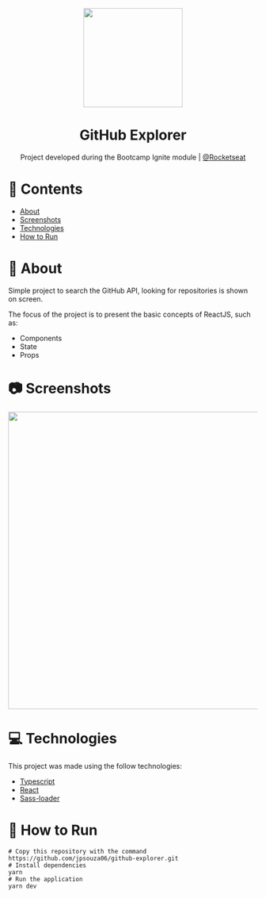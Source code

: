 <div align="center">
  <img src="https://cdn.jsdelivr.net/gh/devicons/devicon/icons/github/github-original.svg" width = "200" />
  <h1 width = "300">GitHub Explorer</h1>
</div>

<p align="center">
    Project developed during the Bootcamp Ignite module | <a href="https://rocketseat.com.br/">@Rocketseat</a>
</p
  
   ## 

# 📌 Contents

* [About](#rocket-about)
* [Screenshots](#camera-screenshots) 
* [Technologies](#rocket-technologies) 
* [How to Run](#wrench-how-to-run)

# :rocket: About

Simple project to search the GitHub API, looking for repositories is shown on screen.

The focus of the project is to present the basic concepts of ReactJS, such as:

- Components
- State
- Props


##


# :camera: Screenshots

<div align="center">
  <img src="https://user-images.githubusercontent.com/54922299/135309536-ed8e26e0-dc89-4471-9ccd-0c82eaae49eb.jpeg" width="600px">

</div>



# :computer: Technologies
This project was made using the follow technologies:

* [Typescript](https://www.typescriptlang.org/)      
* [React](https://reactjs.org/)      
* [Sass-loader](https://www.npmjs.com/package/sass-loader)







# :wrench: How to Run
```
# Copy this repository with the command
https://github.com/jpsouza06/github-explorer.git
# Install dependencies
yarn 
# Run the application
yarn dev
```



  
 
  
  
  







